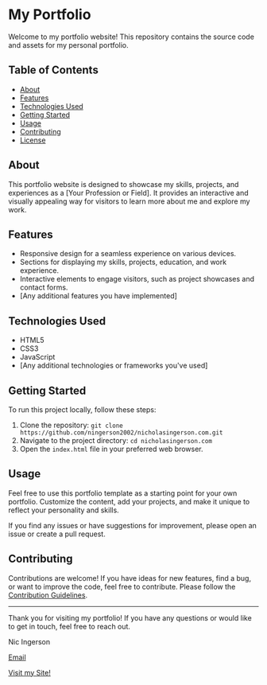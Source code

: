 # My Portfolio

Welcome to my portfolio website! This repository contains the source code and assets for my personal portfolio.

## Table of Contents

- [About](#about)
- [Features](#features)
- [Technologies Used](#technologies-used)
- [Getting Started](#getting-started)
- [Usage](#usage)
- [Contributing](#contributing)
- [License](#license)

## About

This portfolio website is designed to showcase my skills, projects, and experiences as a [Your Profession or Field]. It provides an interactive and visually appealing way for visitors to learn more about me and explore my work.

## Features

- Responsive design for a seamless experience on various devices.
- Sections for displaying my skills, projects, education, and work experience.
- Interactive elements to engage visitors, such as project showcases and contact forms.
- [Any additional features you have implemented]

## Technologies Used

- HTML5
- CSS3
- JavaScript
- [Any additional technologies or frameworks you've used]

## Getting Started

To run this project locally, follow these steps:

1. Clone the repository: `git clone https://github.com/ningerson2002/nicholasingerson.com.git`
2. Navigate to the project directory: `cd nicholasingerson.com`
3. Open the `index.html` file in your preferred web browser.

## Usage

Feel free to use this portfolio template as a starting point for your own portfolio. Customize the content, add your projects, and make it unique to reflect your personality and skills.

If you find any issues or have suggestions for improvement, please open an issue or create a pull request.

## Contributing

Contributions are welcome! If you have ideas for new features, find a bug, or want to improve the code, feel free to contribute. Please follow the [Contribution Guidelines](CONTRIBUTING.md).

---

Thank you for visiting my portfolio! If you have any questions or would like to get in touch, feel free to reach out.

Nic Ingerson

[Email](mailto:ingersonmeacham01@allegheny.edu)

[Visit my Site!](https://nicholasingerson.netlify.app/)

